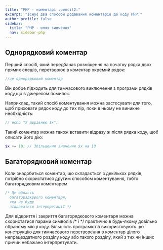 ```yaml
---
title: "PHP - коментарі :pencil2:"
excerpt: "Існує два способи додавання коментарів до коду PHP."
author_profile: false
sidebar:
  title: "PHP - шлях вивчення"
  nav: sidebar-php
---
```

## Однорядковий коментар

Перший спосіб, який передбачає розміщення на початку рядка двох прямих слешів, перетворює в коментар окремий рядок:
```php
//це однорядковий коментар
```
Він добре підходить для тимчасового виключення з програми рядків коду,що є джерелом помилок. 

Наприклад, такий спосіб коментування можна застосувати для того, щоб приховати рядок коду до тих пір, поки в ньому не виникне необхідність: 

```php
// echo "X дорівнює $x";
```

Такий коментар можна також вставити відразу ж після рядка коду, щоб описати його дію:
```php
$x += 10; // Збільшення значення $x на 10
```

## Багаторядковий коментар

Коли знадобиться коментар, що складається з декількох рядків, потрібно скористатися другим способом коментування, тобто багаторядковим коментарем.

```php
/* Це область
  багаторядкового коментаря,
  яка не буде
  піддаватися інтерпретації */
```

Для відкриття і закриття багаторядкового коментаря можна скористатися парами символів /* і */ практично в будь-якому довільно обраному місці коду.
Більшість програмістів використовують цю конструкцію для тимчасового перетворення в коментар цілого непрацездатного розділу коду або такого розділу, який з тих чи інших причин небажано інтерпретувати.
